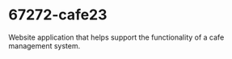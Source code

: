 # 67272-cafe23
Website application that helps support the functionality of a cafe management system.
